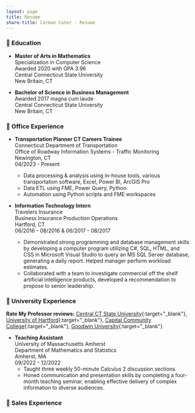 ```yaml
---
layout: page
title: Resume
share-title: Carman Cater - Resume
---
```


### :school: Education

- **Master of Arts in Mathematics**  
Specialization in Computer Science  
Awarded 2020 with GPA 3.96  
Central Connecticut State University  
New Britain, CT

- **Bachelor of Science in Business Management**  
Awarded 2017 magna cum laude  
Central Connecticut State University  
New Britain, CT

### :office: Office Experience

- **Transportation Planner CT Careers Trainee**  
Connecticut Department of Transportation  
Office of Roadway Information Systems - Traffic Monitoring    
Newington, CT  
04/2023 - Present
    - Data processing & analysis using in-house tools, various transportation software, Excel, Power BI, ArcGIS Pro
    - Data ETL using FME, Power Query, Python
    - Automation using Python scripts and FME workspaces
    
- **Information Technology Intern**  
Travelers Insurance    
Business Insurance Production Operations    
Hartford, CT  
06/2016 - 08/2016 & 06/2017 - 08/2017
    - Demonstrated strong programming and database management skills by developing a computer program utilizing C#, SQL, HTML, and CSS in Microsoft Visual Studio to query an MS SQL Server database, generating a daily report. Helped manager perform workload estimates.
    - Collaborated with a team to investigate commercial off the shelf artificial intelligence products, developed a recommendation to propose to senior leadership.


### :school: University Experience

**Rate My Professor reviews:** [Central CT State University](https://www.ratemyprofessors.com/professor/2398329){:target="_blank"}, [University of Hartford](https://www.ratemyprofessors.com/professor/2619271){:target="_blank"}, [Capital Community College](https://www.ratemyprofessors.com/professor/2619272){:target="_blank"}, [Goodwin University](https://www.ratemyprofessors.com/professor/2523642){:target="_blank"}

- **Teaching Assistant**  
University of Massachusetts Amherst  
Department of Mathematics and Statistics  
Amherst, MA  
09/2022 - 12/2022
    - Taught three weekly 50-minute Calculus 2 discussion sections.
    - Honed communication and presentation skills by completing a four-month teaching seminar, enabling effective delivery of complex information to diverse audiences.
    
### :department_store: Sales Experience